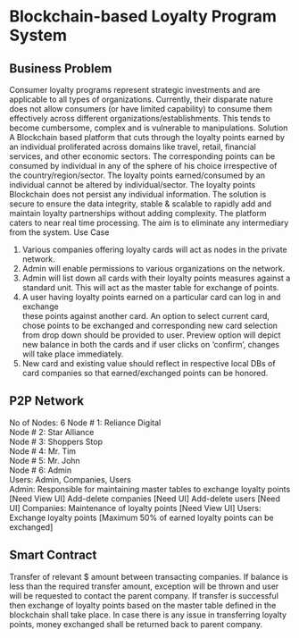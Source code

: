 # Blockchain-based Loyalty Program System

## Business Problem
Consumer loyalty programs represent strategic investments and are applicable to all
types of organizations. Currently, their disparate nature does not allow consumers (or
have limited capability) to consume them effectively across different
organizations/establishments. This tends to become cumbersome, complex and is
vulnerable to manipulations.
Solution
A Blockchain based platform that cuts through the loyalty points earned by an individual
proliferated across domains like travel, retail, financial services, and other economic
sectors. The corresponding points can be consumed by individual in any of the sphere
of his choice irrespective of the country/region/sector. The loyalty points
earned/consumed by an individual cannot be altered by individual/sector. The loyalty
points Blockchain does not persist any individual information. The solution is secure to
ensure the data integrity, stable &amp; scalable to rapidly add and maintain loyalty
partnerships without adding complexity. The platform caters to near real time
processing. The aim is to eliminate any intermediary from the system.
Use Case <br />
1. Various companies offering loyalty cards will act as nodes in the private network. <br />
2. Admin will enable permissions to various organizations on the network. <br />
3. Admin will list down all cards with their loyalty points measures against a
standard unit. This will act as the master table for exchange of points. <br />
4. A user having loyalty points earned on a particular card can log in and exchange <br />
these points against another card. An option to select current card, chose points
to be exchanged and corresponding new card selection from drop down should
be provided to user. Preview option will depict new balance in both the cards and
if user clicks on ‘confirm’, changes will take place immediately. <br />
5. New card and existing value should reflect in respective local DBs of card
companies so that earned/exchanged points can be honored. <br />

## P2P Network
No of Nodes: 6
Node # 1: Reliance Digital <br />
Node # 2: Star Alliance <br />
Node # 3: Shoppers Stop <br />
Node # 4: Mr. Tim <br />
Node # 5: Mr. John <br />
Node # 6: Admin <br />
Users: Admin, Companies, Users <br />
Admin:
Responsible for maintaining master tables to exchange loyalty points [Need View UI]
Add-delete companies [Need UI]
Add-delete users [Need UI]
Companies:
Maintenance of loyalty points [Need View UI]
Users:
Exchange loyalty points [Maximum 50% of earned loyalty points can be exchanged]

## Smart Contract
Transfer of relevant $ amount between transacting companies. If balance is less than
the required transfer amount, exception will be thrown and user will be requested to
contact the parent company.
If transfer is successful then exchange of loyalty points based on the master table
defined in the blockchain shall take place.
In case there is any issue in transferring loyalty points, money exchanged shall be
returned back to parent company.
